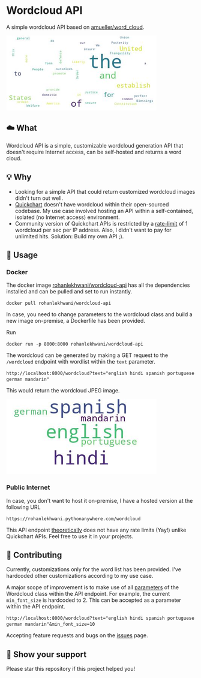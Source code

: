 # Wordcloud API
A simple wordcloud API based on [amueller/word_cloud](https://github.com/amueller/word_cloud).


![US Constitution Wordcloud](examples/US-constitution.jpeg)

## ☁️ What

Wordcloud API is a simple, customizable wordcloud generation API that doesn't require Internet access, can be self-hosted and returns a word cloud.

## 💡 Why

- Looking for a simple API that could return customized wordcloud images didn't turn out well.
- [Quickchart](https://github.com/typpo/quickchart) doesn't have wordcloud within their open-sourced codebase. My use case involved hosting an API within a self-contained, isolated (no Internet access) environment.
- Community version of Quickchart APIs is restricted by a [rate-limit](https://quickchart.io/pricing/) of 1 wordcloud per sec per IP address. Also, I didn't want to pay for unlimited hits. Solution: Build my own API ;).

## 🚀 Usage

### Docker
The docker image [rohanlekhwani/wordcloud-api](https://hub.docker.com/r/rohanlekhwani/wordcloud-api) has all the dependencies installed and can be pulled and set to run instantly.

```
docker pull rohanlekhwani/wordcloud-api
```
In case, you need to change parameters to the wordcloud class and build a new image on-premise, a Dockerfile has been provided.

Run

```
docker run -p 8000:8000 rohanlekhwani/wordcloud-api
```

The wordcloud can be generated by making a GET request to the `/wordcloud` endpoint with wordlist within the `text` parameter.

```
http://localhost:8000/wordcloud?text="english hindi spanish portuguese german mandarin"
```

This would return the wordcloud JPEG image.

![wordcloud](examples/languages.jpeg)

### Public Internet
In case, you don't want to host it on-premise, I have a hosted version at the following URL

```
https://rohanlekhwani.pythonanywhere.com/wordcloud
```

This API endpoint [theoretically](https://www.pythonanywhere.com/forums/topic/12632/) does not have any rate limits (Yay!) unlike Quickchart APIs. Feel free to use it in your projects. 

## 🤝 Contributing

Currently, customizations only for the word list has been provided. I've hardcoded other customizations according to my use case.

A major scope of improvement is to make use of all [parameters](https://amueller.github.io/word_cloud/generated/wordcloud.WordCloud.html) of the Wordcloud class within the API endpoint. For example, the current `min_font_size` is hardcoded to 2. This can be accepted as a parameter within the API endpoint.

```
http://localhost:8000/wordcloud?text="english hindi spanish portuguese german mandarin"&min_font_size=10
```

Accepting feature requests and bugs on the [issues](https://github.com/RonLek/wordcloud-api/issues) page.

## 🌟 Show your support
Please star this repository if this project helped you!
